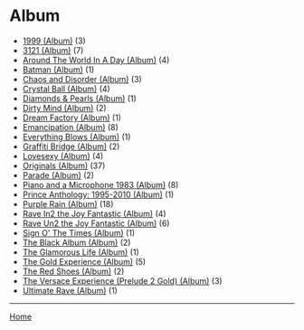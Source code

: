 # Album

  * [1999 (Album)](./album/1999/) (3)
  * [3121 (Album)](./album/3121/) (7)
  * [Around The World In A Day (Album)](./album/around-the-world-in-a-day/) (4)
  * [Batman (Album)](./album/batman/) (1)
  * [Chaos and Disorder (Album)](./album/chaos-and-disorder/) (3)
  * [Crystal Ball (Album)](./album/crystal-ball/) (4)
  * [Diamonds & Pearls (Album)](./album/diamonds-pearls/) (1)
  * [Dirty Mind (Album)](./album/dirty-mind/) (2)
  * [Dream Factory (Album)](./album/dream-factory/) (1)
  * [Emancipation (Album)](./album/emancipation/) (8)
  * [Everything Blows (Album)](./album/everything-blows/) (1)
  * [Graffiti Bridge (Album)](./album/graffiti-bridge/) (2)
  * [Lovesexy (Album)](./album/lovesexy/) (4)
  * [Originals (Album)](./album/originals/) (37)
  * [Parade (Album)](./album/parade/) (2)
  * [Piano and a Microphone 1983 (Album)](./album/piano-and-a-microphone-1983/) (8)
  * [Prince Anthology: 1995-2010 (Album)](./album/prince-anthology-1995-2010/) (1)
  * [Purple Rain (Album)](./album/purple-rain/) (18)
  * [Rave In2 the Joy Fantastic (Album)](./album/rave-in2-the-joy-fantastic/) (4)
  * [Rave Un2 the Joy Fantastic (Album)](./album/rave-un2-the-joy-fantastic/) (6)
  * [Sign O' The Times (Album)](./album/sign-o-the-times/) (1)
  * [The Black Album (Album)](./album/the-black-album/) (2)
  * [The Glamorous Life (Album)](./album/the-glamorous-life/) (1)
  * [The Gold Experience (Album)](./album/the-gold-experience/) (5)
  * [The Red Shoes (Album)](./album/the-red-shoes/) (2)
  * [The Versace Experience (Prelude 2 Gold) (Album)](./album/the-versace-experience-prelude-2-gold/) (3)
  * [Ultimate Rave (Album)](./album/ultimate-rave/) (1)

----

[Home](../)
